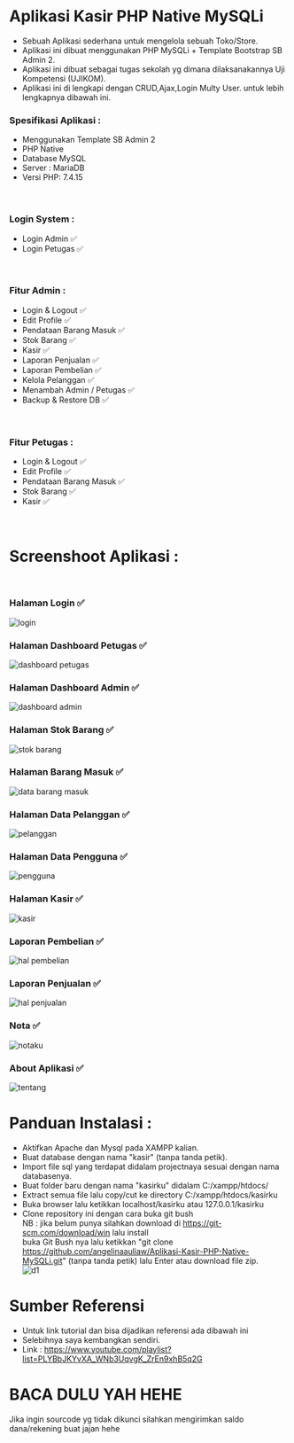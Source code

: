 # Aplikasi Kasir PHP Native MySQLi <br>
 - Sebuah Aplikasi sederhana untuk mengelola sebuah Toko/Store.<br>
 - Aplikasi ini dibuat menggunakan PHP MySQLi + Template Bootstrap SB Admin 2.<br>
 - Aplikasi ini dibuat sebagai tugas sekolah yg dimana dilaksanakannya Uji Kompetensi (UJIKOM).<br>
 - Aplikasi ini di lengkapi dengan CRUD,Ajax,Login Multy User. untuk lebih lengkapnya dibawah ini. <br>
 ### Spesifikasi Aplikasi :<br>
 - Menggunakan Template SB Admin 2<br>
 - PHP Native<br>
 - Database MySQL<br>
 - Server : MariaDB<br>
 - Versi PHP: 7.4.15<br>
 <br> <br>
 ### Login System :<br>
 - Login Admin ✅<br>
 - Login Petugas ✅<br>
<br> <br>
 ### Fitur Admin :<br>
 - Login & Logout ✅<br>
 - Edit Profile ✅<br>
 - Pendataan Barang Masuk ✅<br>
 - Stok Barang ✅<br>
 - Kasir ✅<br>
 - Laporan Penjualan ✅<br>
 - Laporan Pembelian ✅<br>
 - Kelola Pelanggan ✅<br>
 - Menambah Admin / Petugas ✅<br>
 - Backup & Restore DB ✅<br>
<br> <br>
 ### Fitur Petugas :<br>
 - Login & Logout ✅<br>
 - Edit Profile ✅<br>
 - Pendataan Barang Masuk ✅<br>
 - Stok Barang ✅<br>
 - Kasir ✅<br>
<br> <br>
# Screenshoot Aplikasi : <br><br>

###  Halaman Login ✅
![login](https://github.com/angelinaauliaw/Aplikasi-Kasir-php-native/assets/156304008/1fd0a6b7-d2a5-44d3-b2a4-eee567d1aebc)
### Halaman Dashboard Petugas ✅
![dashboard petugas](https://github.com/angelinaauliaw/Aplikasi-Kasir-php-native/assets/156304008/84f0d6cb-44ed-4b5b-a594-594ef8d3d986)
###  Halaman Dashboard Admin ✅
![dashboard admin](https://github.com/angelinaauliaw/Aplikasi-Kasir-php-native/assets/156304008/4392a0d6-837b-46cf-b001-1ffd76ad935a)
### Halaman Stok Barang ✅
![stok barang](https://github.com/angelinaauliaw/Aplikasi-Kasir-php-native/assets/156304008/1dd6b278-040f-4a04-9d06-a1d4c7c09c6d)
###  Halaman Barang Masuk ✅
![data barang masuk](https://github.com/angelinaauliaw/Aplikasi-Kasir-php-native/assets/156304008/52dcd77b-9543-4684-8b13-29fb2c4d6a2b)
### Halaman Data Pelanggan ✅
![pelanggan](https://github.com/angelinaauliaw/Aplikasi-Kasir-php-native/assets/156304008/bf02ed93-0bc5-40b3-b889-c5973427f9f9)
### Halaman Data Pengguna ✅
![pengguna](https://github.com/angelinaauliaw/Aplikasi-Kasir-php-native/assets/156304008/b93b82c9-1719-4d5d-9db1-1d003f9b3f4e)
### Halaman Kasir ✅
![kasir](https://github.com/angelinaauliaw/Aplikasi-Kasir-php-native/assets/156304008/2de17b57-a855-4412-9f6e-878f193d578b)
###  Laporan Pembelian ✅
![hal pembelian](https://github.com/angelinaauliaw/Aplikasi-Kasir-php-native/assets/156304008/75b8a142-9460-4a7c-84f1-1e73b62c6847)
###  Laporan Penjualan ✅
![hal penjualan](https://github.com/angelinaauliaw/Aplikasi-Kasir-php-native/assets/156304008/a419e9cc-26e8-4312-b995-b2698bba8cb1)
### Nota ✅
![notaku](https://github.com/angelinaauliaw/Aplikasi-Kasir-php-native/assets/156304008/405ef740-01df-47b5-bf1c-ae07f1a07332)
###  About Aplikasi ✅
![tentang](https://github.com/angelinaauliaw/Aplikasi-Kasir-php-native/assets/156304008/26af9b92-be59-40c7-a065-958efd6a8ea4)


# Panduan Instalasi :<br>
- Aktifkan Apache dan Mysql pada XAMPP kalian.<br>
- Buat database dengan nama "kasir" (tanpa tanda petik).<br>
- Import file sql yang terdapat didalam projectnaya sesuai dengan nama databasenya.<br>
- Buat folder baru dengan nama "kasirku" didalam C:/xampp/htdocs/ <br>
- Extract semua file lalu copy/cut ke directory C:/xampp/htdocs/kasirku<br>
- Buka browser lalu ketikkan localhost/kasirku atau 127.0.0.1/kasirku<br>
- Clone repository ini dengan cara buka git bush <br> NB : jika belum punya silahkan download di https://git-scm.com/download/win lalu install <br> buka Git Bush nya lalu ketikkan "git clone https://github.com/angelinaauliaw/Aplikasi-Kasir-PHP-Native-MySQLi.git" (tanpa tanda petik) lalu Enter atau download file zip.<br>
![d1](https://github.com/mgoski/APPM/assets/142203248/13a99ca6-4174-4615-b058-9d39a1c4338d)


# Sumber Referensi
- Untuk link tutorial dan bisa dijadikan referensi ada dibawah ini
- Selebihnya saya kembangkan sendiri.
- Link : https://www.youtube.com/playlist?list=PLYBbJKYvXA_WNb3UqvgK_ZrEn9xhB5q2G



# BACA DULU YAH HEHE <br>
Jika ingin sourcode yg tidak dikunci silahkan mengirimkan saldo dana/rekening buat jajan hehe <br>
